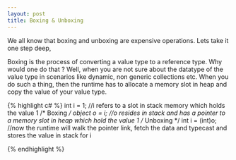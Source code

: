 ```yaml
---
layout: post
title: Boxing & Unboxing
---
```


We all know that boxing and unboxing are expensive operations. Lets take it one step deep,

Boxing is the process of converting a value type to a reference type. Why would one do that ? Well, when you are not sure about the datatype of the value type in scenarios like dynamic, non generic collections etc. When you do such a thing, then the runtime has to allocate a memory slot in heap and copy the value of your value type.

{% highlight c# %}
int i = 1; //i refers to a slot in stack memory which holds the value 1
/* Boxing */
object o = i; //o resides in stack and has a pointer to a memory slot in heap which hold the value 1
/* Unboxing */
int i  = (int)o; //now the runtime will walk the pointer link, fetch the data and typecast and stores the value in stack for i

{% endhighlight %}